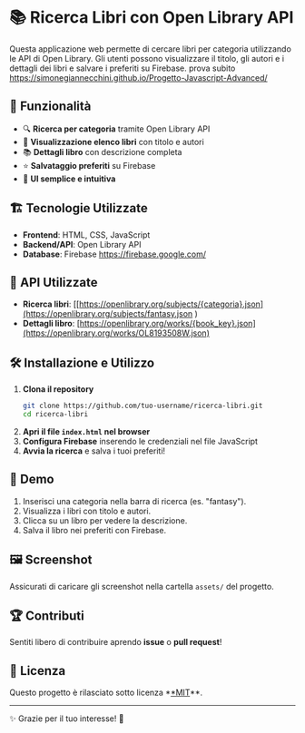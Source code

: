 # 📚 Ricerca Libri con Open Library API

Questa applicazione web permette di cercare libri per categoria utilizzando le API di Open Library. Gli utenti possono visualizzare il titolo, gli autori e i dettagli dei libri e salvare i preferiti su Firebase.
prova subito https://simonegiannecchini.github.io/Progetto-Javascript-Advanced/
## 🚀 Funzionalità

- 🔍 **Ricerca per categoria** tramite Open Library API
- 📖 **Visualizzazione elenco libri** con titolo e autori
- 📚 **Dettagli libro** con descrizione completa
- ⭐ **Salvataggio preferiti** su Firebase 
- 🎨 **UI semplice e intuitiva**

## 🏗️ Tecnologie Utilizzate

- **Frontend**: HTML, CSS, JavaScript 
- **Backend/API**: Open Library API
- **Database**: Firebase https://firebase.google.com/

## 🔗 API Utilizzate

- **Ricerca libri**: [[https://openlibrary.org/subjects/{categoria}.json](https://openlibrary.org/subjects/fantasy.json  )
- **Dettagli libro**: [https://openlibrary.org/works/{book_key}.json](https://openlibrary.org/works/OL8193508W.json)

## 🛠️ Installazione e Utilizzo

1. **Clona il repository**
   ```sh
   git clone https://github.com/tuo-username/ricerca-libri.git
   cd ricerca-libri
   ```
2. **Apri il file `index.html` nel browser**
3. **Configura Firebase** inserendo le credenziali nel file JavaScript
4. **Avvia la ricerca** e salva i tuoi preferiti!

## 📸 Demo

1. Inserisci una categoria nella barra di ricerca (es. "fantasy").
2. Visualizza i libri con titolo e autori.
3. Clicca su un libro per vedere la descrizione.
4. Salva il libro nei preferiti con Firebase.

## 🖼️ Screenshot

Assicurati di caricare gli screenshot nella cartella `assets/` del progetto.

## 🏆 Contributi

Sentiti libero di contribuire aprendo **issue** o **pull request**!

## 📜 Licenza

Questo progetto è rilasciato sotto licenza *[*MIT](https://opensource.org/license/mit)**.

---
✨ Grazie per il tuo interesse! 🚀

